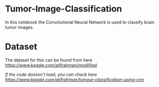 # Tumor-Image-Classification
In this notebook the Convolutional Neural Network is used to classify brain tumor images.

# Dataset
The dataset for this can be found from here https://www.kaggle.com/alifrahman/modiified

*If the code doesen't load, you can check here https://www.kaggle.com/alifrahman/tumour-classification-using-cnn*
